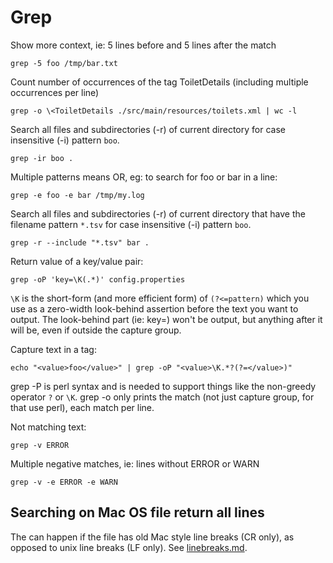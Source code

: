 # Grep

Show more context, ie: 5 lines before and 5 lines after the match

```
grep -5 foo /tmp/bar.txt
```

Count number of occurrences of the tag ToiletDetails (including multiple occurrences per line)

```
grep -o \<ToiletDetails ./src/main/resources/toilets.xml | wc -l
```

Search all files and subdirectories (-r) of current directory for case insensitive (-i) pattern `boo`.

```
grep -ir boo .
```

Multiple patterns means OR, eg: to search for foo or bar in a line:

```
grep -e foo -e bar /tmp/my.log
```

Search all files and subdirectories (-r) of current directory that have the filename pattern `*.tsv` for case insensitive (-i) pattern `boo`.

```
grep -r --include "*.tsv" bar .
```

Return value of a key/value pair:

```
grep -oP 'key=\K(.*)' config.properties
```

`\K` is the short-form (and more efficient form) of `(?<=pattern)` which you use as a zero-width look-behind assertion before the text you want to output. The look-behind part (ie: key=) won't be output, but anything after it will be, even if outside the capture group.

Capture text in a tag:

```
echo "<value>foo</value>" | grep -oP "<value>\K.*?(?=</value>)"
```

grep -P is perl syntax and is needed to support things like the non-greedy operator `?` or `\K`.
grep -o only prints the match (not just capture group, for that use perl), each match per line.

Not matching text:

```
grep -v ERROR
```

Multiple negative matches, ie: lines without ERROR or WARN

```
grep -v -e ERROR -e WARN
```

## Searching on Mac OS file return all lines

The can happen if the file has old Mac style line breaks (CR only), as opposed to unix line breaks (LF only). See [linebreaks.md](linebreaks.md).
